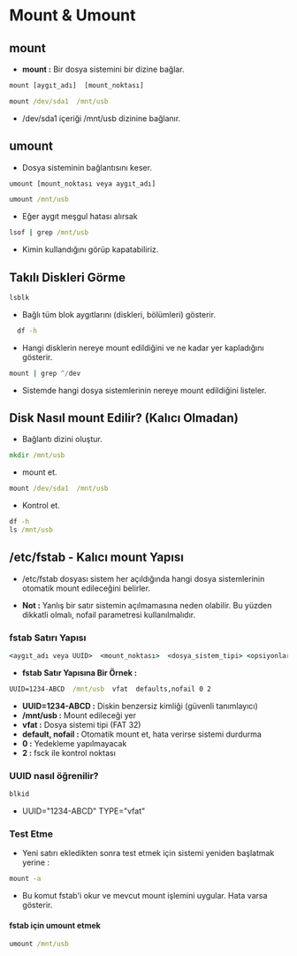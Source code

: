 # Mount & Umount

## mount

* **mount :** Bir dosya sistemini bir dizine bağlar.

```cmd
mount [aygıt_adı]  [mount_noktası]
```

```cmd
mount /dev/sda1  /mnt/usb
```
* /dev/sda1 içeriği /mnt/usb dizinine bağlanır.


## umount

* Dosya sisteminin bağlantısını keser.

```cmd
umount [mount_noktası veya aygıt_adı]
```

```cmd
umount /mnt/usb
```
* Eğer aygıt meşgul hatası alırsak

```cmd
lsof | grep /mnt/usb
```
* Kimin kullandığını görüp kapatabiliriz.

## Takılı Diskleri Görme

```cmd
lsblk
```
* Bağlı tüm blok aygıtlarını (diskleri, bölümleri) gösterir.

```cmd
  df -h
```
* Hangi disklerin nereye mount edildiğini ve ne kadar yer kapladığını gösterir.

```cmd
mount | grep ^/dev
```
* Sistemde hangi dosya sistemlerinin nereye mount edildiğini listeler.


## Disk Nasıl mount Edilir? (Kalıcı Olmadan)

* Bağlantı dizini oluştur.

```cmd
mkdir /mnt/usb
``` 

* mount et.

```cmd
mount /dev/sda1  /mnt/usb
```

* Kontrol et.

```cmd
df -h
ls /mnt/usb
```


## /etc/fstab - Kalıcı mount Yapısı

* /etc/fstab dosyası sistem her açıldığında hangi dosya sistemlerinin otomatik mount edileceğini belirler.

* **Not :** Yanlış bir satır sistemin açılmamasına neden olabilir. Bu yüzden dikkatli olmalı, nofail parametresi kullanılmalıdır.

### fstab Satırı Yapısı

```cmd
<aygıt_adı veya UUID>  <mount_noktası>  <dosya_sistem_tipi> <opsiyonlar> <dump> <fsck>
```

* **fstab Satır Yapısına Bir Örnek :**

```cmd
UUID=1234-ABCD  /mnt/usb  vfat  defaults,nofail 0 2
```

* **UUID=1234-ABCD :** Diskin benzersiz kimliği (güvenli tanımlayıcı)
* **/mnt/usb :** Mount edileceği yer
* **vfat :** Dosya sistemi tipi (FAT 32)
* **default, nofail :** Otomatik mount et, hata verirse sistemi durdurma
* **0 :** Yedekleme yapılmayacak
* **2 :** fsck ile kontrol noktası

### UUID nasıl öğrenilir?

```cmd
blkid
```
* UUID="1234-ABCD" TYPE="vfat"


### Test Etme

* Yeni satırı ekledikten sonra test etmek için sistemi yeniden başlatmak yerine :

```cmd
mount -a
```

* Bu komut fstab'i okur ve mevcut mount işlemini uygular. Hata varsa gösterir.

#### fstab için umount etmek

```cmd
umount /mnt/usb
```





















